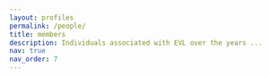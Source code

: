 ```yaml
---
layout: profiles
permalink: /people/
title: members
description: Individuals associated with EVL over the years ...
nav: true
nav_order: 7
---
```


